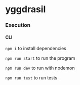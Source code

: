 # yggdrasil

### Execution

#### CLI

`npm i` to install dependencies

`npm run start` to run the program

`npm run dev` to run with nodemon

`npm run test` to run tests
